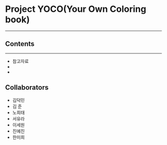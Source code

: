 # Project YOCO(Your Own Coloring book)  
--- 
## Contents  
---  
- 참고자료  
-  
-   
## Collaborators  
- 김덕민  
- 김 준  
- 노희태  
- 서유라  
- 이세원  
- 진예진  
- 한미희  

